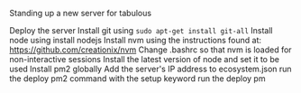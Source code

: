 Standing up a new server for tabulous

Deploy the server
Install git using `sudo apt-get install git-all`
Install node using install nodejs
Install nvm using the instructions found at: https://github.com/creationix/nvm
Change .bashrc so that nvm is loaded for non-interactive sessions
Install the latest version of node and set it to be used
Install pm2 globally
Add the server's IP address to ecosystem.json
run the deploy pm2 command with the setup keyword
run the deploy pm